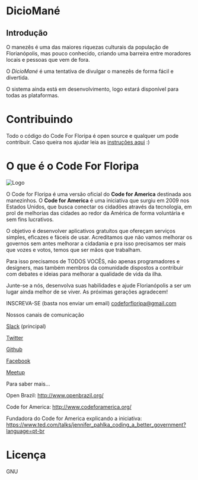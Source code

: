 # DicioMané

## Introdução

O manezês é uma das maiores riquezas culturais da população de Florianópolis, mas pouco conhecido, criando uma barreira entre moradores locais e pessoas que vem de fora.

O *DicioMané* é uma tentativa de divulgar o manezês de forma fácil e divertida.

O sistema ainda está em desenvolvimento, logo estará disponível para todas as
plataformas.

# Contribuindo

Todo o código do Code For Floripa é open source e qualquer um pode contribuir. Caso queira nos ajudar leia as [instruções aqui](CONTRIBUTING.md) :)

# O que é o Code For Floripa

![Logo](/images/2016/06/logo.png)

O Code for Floripa é uma versão oficial do **Code for America** destinada aos manezinhos. O **Code for America** é uma iniciativa que surgiu em 2009 nos Estados Unidos, que busca conectar os cidadões através da tecnologia, em prol de melhorias das cidades ao redor da América de forma voluntária e sem fins lucrativos.

O objetivo é desenvolver aplicativos gratuítos que ofereçam serviços simples, eficazes e fáceis de usar. Acreditamos que não vamos melhorar os governos sem antes melhorar a cidadania e pra isso precisamos ser mais que vozes e votos, temos que ser mãos que trabalham.

Para isso precisamos de TODOS VOCÊS, não apenas programadores e designers, mas também membros da comunidade dispostos a contribuir com debates e ideias para melhorar a qualidade de vida da ilha.

Junte-se a nós, desenvolva suas habilidades e ajude Florianópolis a ser um lugar ainda melhor de se viver. As próximas gerações agradecem!

INSCREVA-SE (basta nos enviar um email)
codeforfloripa@gmail.com

Nossos canais de comunicação

[Slack](https://codeforfloripa.slack.com/) (principal)

[Twitter](https://twitter.com/CodeForFloripa)

[Github](https://github.com/CodeForFloripa)

[Facebook](https://www.facebook.com/CodeForFloripa/?fref=ts)

[Meetup](http://www.meetup.com/pt-BR/Code-For-Floripa-Meetup/)

Para saber mais...

Open Brazil: http://www.openbrazil.org/

Code for America: http://www.codeforamerica.org/

Fundadora do Code for America explicando a iniciativa: https://www.ted.com/talks/jennifer_pahlka_coding_a_better_government?language=pt-br


# Licença

GNU
